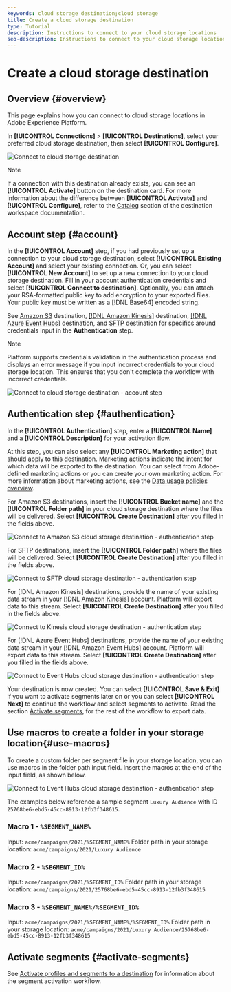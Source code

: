 ```yaml
---
keywords: cloud storage destination;cloud storage
title: Create a cloud storage destination
type: Tutorial
description: Instructions to connect to your cloud storage locations
seo-description: Instructions to connect to your cloud storage locations
---
```


# Create a cloud storage destination

## Overview {#overview}

This page explains how you can connect to cloud storage locations in Adobe Experience Platform.

In **[!UICONTROL Connections]** > **[!UICONTROL Destinations]**, select your preferred cloud storage destination, then select **[!UICONTROL Configure]**.

![Connect to cloud storage destination](../../assets/catalog/cloud-storage/workflow/connect.png)

>[!NOTE]
>
>If a connection with this destination already exists, you can see an **[!UICONTROL Activate]** button on the destination card. For more information about the difference between **[!UICONTROL Activate]** and **[!UICONTROL Configure]**, refer to the [Catalog](../../ui/destinations-workspace.md#catalog) section of the destination workspace documentation.   

## Account step {#account}

In the **[!UICONTROL Account]** step, if you had previously set up a connection to your cloud storage destination, select **[!UICONTROL Existing Account]** and select your existing connection. Or, you can select **[!UICONTROL New Account]** to set up a new connection to your cloud storage destination. Fill in your account authentication credentials and select **[!UICONTROL Connect to destination]**. Optionally, you can attach your RSA-formatted public key to add encryption to your exported files. Your public key must be written as a [!DNL Base64] encoded string.

See [Amazon S3](./amazon-s3.md) destination, [[!DNL Amazon Kinesis]](./amazon-kinesis.md) destination, [[!DNL Azure Event Hubs]](./azure-event-hubs.md) destination, and [SFTP](./sftp.md) destination for specifics around credentials input in the **Authentication** step.

>[!NOTE]
>
>Platform supports credentials validation in the authentication process and displays an error message if you input incorrect credentials to your cloud storage location. This ensures that you don't complete the workflow with incorrect credentials.

![Connect to cloud storage destination - account step](../../assets/catalog/cloud-storage/workflow/destination-account.png)

## Authentication step {#authentication}

In the **[!UICONTROL Authentication]** step, enter a **[!UICONTROL Name]** and a **[!UICONTROL Description]** for your activation flow.

At this step, you can also select any **[!UICONTROL Marketing action]** that should apply to this destination. Marketing actions indicate the intent for which data will be exported to the destination. You can select from Adobe-defined marketing actions or you can create your own marketing action. For more information about marketing actions, see the [Data usage policies overview](../../../data-governance/policies/overview.md).

For Amazon S3 destinations, insert the **[!UICONTROL Bucket name]** and the **[!UICONTROL Folder path]** in your cloud storage destination where the files will be delivered. Select **[!UICONTROL Create Destination]** after you filled in the fields above.

![Connect to Amazon S3 cloud storage destination - authentication step](../../assets/catalog/cloud-storage/workflow/amazon-s3-setup.png)

For SFTP destinations, insert the **[!UICONTROL Folder path]** where the files will be delivered. Select **[!UICONTROL Create Destination]** after you filled in the fields above.

![Connect to SFTP cloud storage destination - authentication step](../../assets/catalog/cloud-storage/workflow/sftp-setup.png)

For [!DNL Amazon Kinesis] destinations, provide the name of your existing data stream in your [!DNL Amazon Kinesis] account. Platform will export data to this stream. Select **[!UICONTROL Create Destination]** after you filled in the fields above.

![Connect to Kinesis cloud storage destination - authentication step](../../assets/catalog/cloud-storage/workflow/kinesis-setup.png)

For [!DNL Azure Event Hubs] destinations, provide the name of your existing data stream in your [!DNL Amazon Event Hubs] account. Platform will export data to this stream. Select **[!UICONTROL Create Destination]** after you filled in the fields above.

![Connect to Event Hubs cloud storage destination - authentication step](../../assets/catalog/cloud-storage/workflow/event-hubs-setup.png)   

Your destination is now created. You can select **[!UICONTROL Save & Exit]** if you want to activate segments later on or you can select **[!UICONTROL Next]** to continue the workflow and select segments to activate. Read the section [Activate segments](#activate-segments), for the rest of the workflow to export data.

## Use macros to create a folder in your storage location{#use-macros}

To create a custom folder per segment file in your storage location, you can use macros in the folder path input field. Insert the macros at the end of the input field, as shown below.

![Connect to Event Hubs cloud storage destination - authentication step](../../assets/catalog/cloud-storage/workflow/macros-folder-path.png)  

The examples below reference a sample segment `Luxury Audience` with ID `25768be6-ebd5-45cc-8913-12fb3f348615`.

### Macro 1 - `%SEGMENT_NAME%`

Input: `acme/campaigns/2021/%SEGMENT_NAME%`
Folder path in your storage location: `acme/campaigns/2021/Luxury Audience`

### Macro 2 - `%SEGMENT_ID%`

Input: `acme/campaigns/2021/%SEGMENT_ID%`
Folder path in your storage location: `acme/campaigns/2021/25768be6-ebd5-45cc-8913-12fb3f348615`

### Macro 3 - `%SEGMENT_NAME%/%SEGMENT_ID%`

Input: `acme/campaigns/2021/%SEGMENT_NAME%/%SEGMENT_ID%`
Folder path in your storage location: `acme/campaigns/2021/Luxury Audience/25768be6-ebd5-45cc-8913-12fb3f348615`



## Activate segments {#activate-segments}

See [Activate profiles and segments to a destination](../../ui/activate-destinations.md) for information about the segment activation workflow.